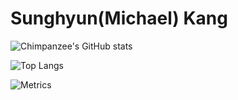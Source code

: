 # Sunghyun(Michael) Kang

![Chimpanzee's GitHub stats](https://github-readme-stats.vercel.app/api?username=CodingChimpanzee&count_private=true&show_icons=true&theme=dark)

![Top Langs](https://github-readme-stats.vercel.app/api/top-langs/?username=CodingChimpanzee&theme=dark)

![Metrics](https://github.com/CodingChimpanzee/CodingChimpanzee/master/github-metrics.svg)
